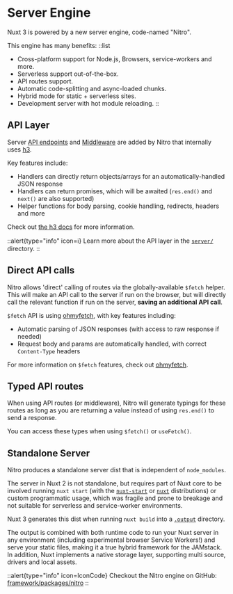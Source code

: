 # Server Engine

Nuxt 3 is powered by a new server engine, code-named "Nitro".

This engine has many benefits:
::list

- Cross-platform support for Node.js, Browsers, service-workers and more.
- Serverless support out-of-the-box.
- API routes support.
- Automatic code-splitting and async-loaded chunks.
- Hybrid mode for static + serverless sites.
- Development server with hot module reloading.
::

## API Layer

Server [API endpoints](/guide/directory-structure/server#api-routes) and [Middleware](/guide/directory-structure/server#server-middleware) are added by Nitro that internally uses [h3](https://github.com/unjs/h3).

Key features include:

- Handlers can directly return objects/arrays for an automatically-handled JSON response
- Handlers can return promises, which will be awaited (`res.end()` and `next()` are also supported)
- Helper functions for body parsing, cookie handling, redirects, headers and more

Check out [the h3 docs](https://github.com/unjs/h3) for more information.

::alert{type="info" icon=ℹ️}
Learn more about the API layer in the [`server/`](/guide/directory-structure/server) directory.
::

## Direct API calls

Nitro allows 'direct' calling of routes via the globally-available `$fetch` helper. This will make an API call to the server if run on the browser, but will directly call the relevant function if run on the server, **saving an additional API call**.

`$fetch` API is using [ohmyfetch](https://github.com/unjs/ohmyfetch), with key features including:

- Automatic parsing of JSON responses (with access to raw response if needed)
- Request body and params are automatically handled, with correct `Content-Type` headers

For more information on `$fetch` features, check out [ohmyfetch](https://github.com/unjs/ohmyfetch).

## Typed API routes

When using API routes (or middleware), Nitro will generate typings for these routes as long as you are returning a value instead of using `res.end()` to send a response.

You can access these types when using `$fetch()` or `useFetch()`.

## Standalone Server

Nitro produces a standalone server dist that is independent of `node_modules`.

The server in Nuxt 2 is not standalone, but requires part of Nuxt core to be involved running `nuxt start` (with the [`nuxt-start`](https://www.npmjs.com/package/nuxt-start) or [`nuxt`](https://www.npmjs.com/package/nuxt) distributions) or custom programmatic usage, which was fragile and prone to breakage and not suitable for serverless and service-worker environments.

Nuxt 3 generates this dist when running `nuxt build` into a [`.output`](/guide/directory-structure/output) directory.

The output is combined with both runtime code to run your Nuxt server in any environment (including experimental browser Service Workers!) and serve your static files, making it a true hybrid framework for the JAMstack. In addition, Nuxt implements a native storage layer, supporting multi source, drivers and local assets.

::alert{type="info" icon=IconCode}
Checkout the Nitro engine on GitHub: [framework/packages/nitro](https://github.com/nuxt/framework/tree/main/packages/nitro)
::
